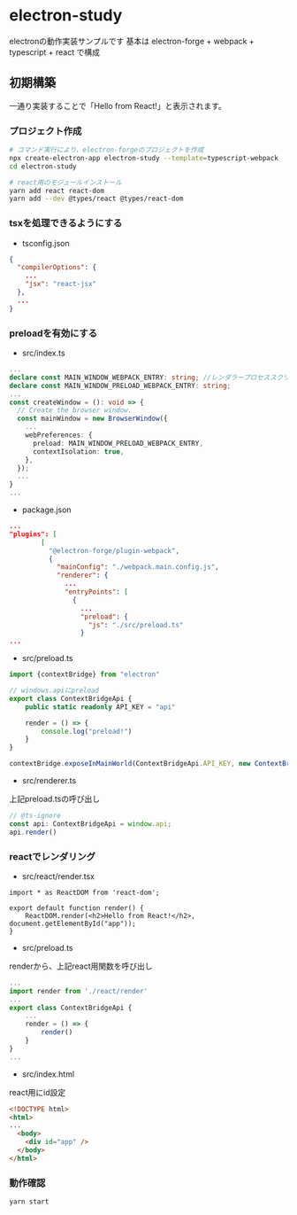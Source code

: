 # electron-study

electronの動作実装サンプルです
基本は electron-forge + webpack + typescript + react で構成

## 初期構築

一通り実装することで「Hello from React!」と表示されます。

### プロジェクト作成

```bash
# コマンド実行により、electron-forgeのプロジェクトを作成
npx create-electron-app electron-study --template=typescript-webpack
cd electron-study

# react用のモジュールインストール
yarn add react react-dom
yarn add --dev @types/react @types/react-dom
```

### tsxを処理できるようにする

* tsconfig.json

```json
{
  "compilerOptions": {
    ...
    "jsx": "react-jsx"
  },
  ...
}
```

### preloadを有効にする

* src/index.ts

```ts
...
declare const MAIN_WINDOW_WEBPACK_ENTRY: string; //レンダラープロセススクリプトのファイルパス
declare const MAIN_WINDOW_PRELOAD_WEBPACK_ENTRY: string; 
...
const createWindow = (): void => {
  // Create the browser window.
  const mainWindow = new BrowserWindow({
    ...
    webPreferences: {
      preload: MAIN_WINDOW_PRELOAD_WEBPACK_ENTRY,
      contextIsolation: true,
    },
  });
  ...
}
...
```

* package.json

```json
...
"plugins": [
        [
          "@electron-forge/plugin-webpack",
          {
            "mainConfig": "./webpack.main.config.js",
            "renderer": {
              ...
              "entryPoints": [
                {
                  ...
                  "preload": {
                    "js": "./src/preload.ts"
                  }
...
```

* src/preload.ts

```ts
import {contextBridge} from "electron"

// windows.apiにpreload
export class ContextBridgeApi {
    public static readonly API_KEY = "api"

    render = () => {
        console.log("preload!")
    }
}

contextBridge.exposeInMainWorld(ContextBridgeApi.API_KEY, new ContextBridgeApi())
```

* src/renderer.ts

上記preload.tsの呼び出し

```ts
// @ts-ignore
const api: ContextBridgeApi = window.api;
api.render()
```


### reactでレンダリング

* src/react/render.tsx

```tsx
import * as ReactDOM from 'react-dom';

export default function render() {
    ReactDOM.render(<h2>Hello from React!</h2>, document.getElementById("app"));
}
```

* src/preload.ts

renderから、上記react用関数を呼び出し

```ts
...
import render from './react/render'
...
export class ContextBridgeApi {
    ...
    render = () => {
        render()
    }
}
...
```

* src/index.html

react用にid設定

```html
<!DOCTYPE html>
<html>
...
  <body>
    <div id="app" />
  </body>
</html>
```

### 動作確認

```bash
yarn start
```
